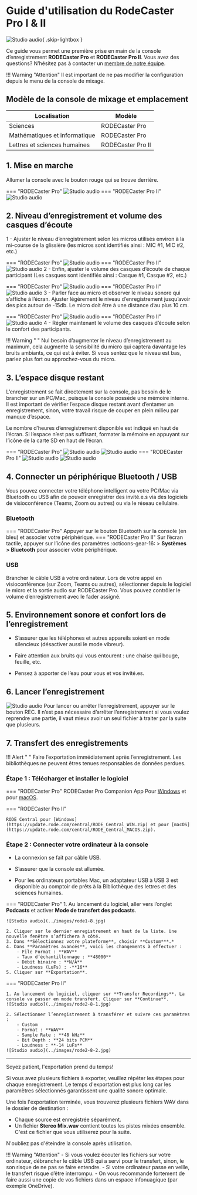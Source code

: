 # Guide d'utilisation du RodeCaster Pro I & II
![Studio audio](../images/studioaudiolsh.jpg){ .skip-lightbox }

Ce guide vous permet une première prise en main de la console d’enregistrement **RODECaster Pro** et **RODECaster Pro II**. Vous avez des questions? N’hésitez pas à contacter un [membre de notre équipe](https://www.notion.so/3928eea82c9140a29666f1158b164d0f?pvs=21).

!!! Warning "Attention" 
    Il est important de ne pas modifier la configuration depuis le menu de la console de mixage.

## Modèle de la console de mixage et emplacement

| Localisation | Modèle |
|------|------|
| Sciences | RODECaster Pro |
| Mathématiques et informatique | RODECaster Pro |
| Lettres et sciences humaines | RODECaster Pro II |

## 1. Mise en marche

Allumer la console avec le bouton rouge qui se trouve derrière.

=== "RODECaster Pro"
    ![Studio audio](../images/rode1-1.jpg)
=== "RODECaster Pro II"
    ![Studio audio](../images/rode2-1.jpg)

## 2. Niveau d’enregistrement et volume des casques d’écoute

1 - Ajuster le niveau d’enregistrement selon les micros utilisés environ à la mi-course de la glissière (les micros sont identifiés ainsi : MIC #1, MIC #2, etc.)

=== "RODECaster Pro"
    ![Studio audio](../images/rode1-2.jpg)
=== "RODECaster Pro II"
    ![Studio audio](../images/rode2-2.jpg)
2 - Enfin, ajuster le volume des casques d’écoute de chaque participant (Les casques sont identifiés ainsi : Casque #1, Casque #2, etc.)

=== "RODECaster Pro"
    ![Studio audio](../images/rode1-3.jpg)
=== "RODECaster Pro II"
    ![Studio audio](../images/rode2-3.jpg)
3 - Parler face au micro et observer le niveau sonore qui s’affiche à l’écran. Ajuster légèrement le niveau d’enregistrement jusqu’avoir des pics autour de -15db. Le micro doit être à une distance d’au plus 10 cm.

=== "RODECaster Pro"
    ![Studio audio](../images/rode1-4.jpg)
=== "RODECaster Pro II"
    ![Studio audio](../images/rode2-4.jpg)
4 - Régler maintenant le volume des casques d’écoute selon le confort des participants.

!!! Warning " "
    Nul besoin d’augmenter le niveau d’enregistrement au maximum, cela augmente la sensibilité du micro qui captera davantage les bruits ambiants, ce qui est à éviter. Si vous sentez que le niveau est bas, parlez plus fort ou approchez-vous du micro.

## 3. L’espace disque restant

L’enregistrement se fait directement sur la console, pas besoin de le brancher sur un PC/Mac, puisque la console possède une mémoire interne. Il est important de vérifier l’espace disque restant avant d’entamer un enregistrement, sinon, votre travail risque de couper en plein milieu par manque d’espace. 

Le nombre d’heures d’enregistrement disponible est indiqué en haut de l’écran. Si l’espace n’est pas suffisant, formater la mémoire en appuyant sur l’icône de la carte SD en haut de l’écran.

=== "RODECaster Pro"
    ![Studio audio](../images/rode1-5.jpg)
    ![Studio audio](../images/rode1-6.jpg)
=== "RODECaster Pro II"
    ![Studio audio](../images/rode2-5.jpg)
    ![Studio audio](../images/rode2-6.jpg)
## 4. Connecter un périphérique Bluetooth / USB

Vous pouvez connecter votre téléphone intelligent ou votre PC/Mac via Bluetooth ou USB afin de pouvoir enregistrer des invité.e.s via des logiciels de visioconférence (Teams, Zoom ou autres) ou via le réseau cellulaire.

### Bluetooth

=== "RODECaster Pro"
    Appuyer sur le bouton Bluetooth sur la console (en bleu) et associer votre périphérique.
=== "RODECaster Pro II"
    Sur l’écran tactile, appuyer sur l’icône des paramètres :octicons-gear-16: > **Systèmes > Bluetooth** pour associer votre périphérique.
### USB

Brancher le câble USB à votre ordinateur. Lors de votre appel en visioconférence (sur Zoom, Teams ou autres), sélectionner depuis le logiciel le micro et la sortie audio sur RODECaster Pro. Vous pouvez contrôler le volume d’enregistrement avec le fader assigné.

## 5. Environnement sonore et confort lors de l’enregistrement

- S’assurer que les téléphones et autres appareils soient en mode silencieux (désactiver aussi le mode vibreur).
  
- Faire attention aux bruits qui vous entourent : une chaise qui bouge, feuille, etc.
  
- Pensez à apporter de l’eau pour vous et vos invité.es.

## 6. Lancer l’enregistrement
![Studio audio](../images/rode2-7.jpg)
Pour lancer ou arrêter l’enregistrement, appuyer sur le bouton REC. Il n’est pas nécessaire d’arrêter l’enregistrement si vous voulez reprendre une partie, il vaut mieux avoir un seul fichier à traiter par la suite que plusieurs.

## 7. Transfert des enregistrements

!!! Alert " " 
    Faire l’exportation immédiatement après l’enregistrement. Les bibliothèques ne peuvent êtres tenues responsables de données perdues.

### Étape 1 : Télécharger et installer le logiciel

=== "RODECaster Pro"
    RODECaster Pro Companion App Pour [Windows](https://edge.rode.com/zip/page/3/modules/11/RCP%20Companion%20App%20Installer%20Windows.zip) et pour [macOS](https://edge.rode.com/zip/page/3/modules/11/RCP%20Companion%20App%20Installer%20Mac.zip).

=== "RODECaster Pro II"

    RODE Central pour [Windows](https://update.rode.com/central/RODE_Central_WIN.zip) et pour [macOS](https://update.rode.com/central/RODE_Central_MACOS.zip).

### Étape 2 : Connecter votre ordinateur à la console

- La connexion se fait par câble USB.
  
- S’assurer que la console est allumée.
  
- Pour les ordinateurs portables Mac, un adaptateur USB à USB 3 est disponible au comptoir de prêts à la Bibliothèque des lettres et des sciences humaines.

=== "RODECaster Pro"
    1. Au lancement du logiciel, aller vers l’onglet **Podcasts** et activer **Mode de transfert des podcasts**.
        
    ![Studio audio](../images/rode1-8.jpg)

    2. Cliquer sur le dernier enregistrement en haut de la liste. Une nouvelle fenêtre s’affichera à côté.
    3. Dans **Sélectionnez votre plateforme**, choisir **Custom***.*
    4. Dans **Paramètres avancés**, voici les changements à effectuer :
        - File Format : **WAV**
        - Taux d’échantillonnage : **48000**
        - Débit binaire : **N/A**
        - Loudness (LuFs) : -**16**
    5. Cliquer sur **Exportation**.

=== "RODECaster Pro II"

    1. Au lancement du logiciel, cliquer sur **Transfer Recordings**. La console va passer en mode transfert. Cliquer sur **Continue**.
    ![Studio audio](../images/rode2-8-1.jpg)
        
    2. Sélectionner l’enregistrement à transférer et suivre ces paramètres :
        - Custom
        - Format : **WAV**
        - Sample Rate : **48 kHz**
        - Bit Depth : **24 bits PCM**
        - Loudness : **-14 LuFs**
    ![Studio audio](../images/rode2-8-2.jpg)


--------------

Soyez patient, l'exportation prend du temps!

Si vous avez plusieurs fichiers à exporter, veuillez répéter les étapes pour chaque enregistrement.
Le temps d'exportation est plus long car les paramètres sélectionnés garantissent une qualité sonore optimale.

Une fois l'exportation terminée, vous trouverez plusieurs fichiers WAV dans le dossier de destination :

- Chaque source est enregistrée séparément.
- Un fichier **Stereo Mix.wav** contient toutes les pistes mixées ensemble. C'est ce fichier que vous utiliserez pour la suite.

N'oubliez pas d'éteindre la console après utilisation.

!!! Warning "Attention" 
    - Si vous voulez écouter les fichiers sur votre ordinateur, débrancher le câble USB qui a servi pour le transfert, sinon, le son risque de ne pas se faire entendre.
    - Si votre ordinateur passe en veille, le transfert risque d’être interrompu. 
    - On vous recommande fortement de faire aussi une copie de vos fichiers dans un espace infonuagique (par exemple OneDrive).